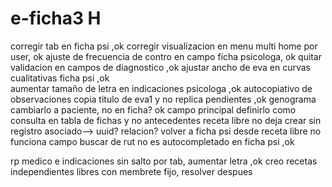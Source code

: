 # e-ficha3 H
corregir tab en ficha psi ,ok
corregir visualizacion en menu multi home por user, ok
ajuste de frecuencia de contro en campo ficha psicologa, ok
quitar validacion en campos de diagnostico  ,ok
ajustar ancho de eva en curvas cualitativas ficha psi ,ok   
aumentar tamaño de letra en indicaciones psicologa ,ok
autocopiativo de observaciones copia titulo de eva1 y no replica pendientes ,ok
genograma cambiarlo a paciente, no en ficha? ok
campo principal definirlo como consulta en tabla de fichas y no antecedentes
receta libre no deja crear sin registro asociado--> uuid? relacion?
volver a ficha psi desde receta libre no funciona
campo buscar de rut no es autocompletado    en ficha psi ,ok

rp medico e indicaciones sin salto por tab, aumentar letra ,ok
creo recetas independientes libres con membrete fijo, resolver despues
